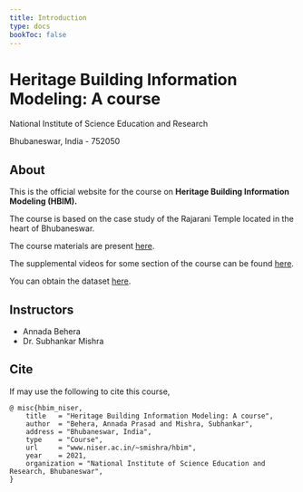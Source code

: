 ```yaml
---
title: Introduction
type: docs
bookToc: false
---
```


# **Heritage Building Information Modeling: A course**

National Institute of Science Education and Research

Bhubaneswar, India - 752050

## About
This is the official website for the course on **Heritage Building Information
Modeling (HBIM).**

The course is based on the case study of the Rajarani Temple located in the heart
of Bhubaneswar.

The course materials are present [here]().

The supplemental videos for some section of the course can be found [here]().

You can obtain the dataset [here](/data/intro).

## Instructors
- Annada Behera
- Dr. Subhankar Mishra

## Cite
If may use the following to cite this course,
```
@ misc{hbim_niser,
	title 	= "Heritage Building Information Modeling: A course",
	author	= "Behera, Annada Prasad and Mishra, Subhankar",
	address	= "Bhubaneswar, India",
	type 	= "Course",
	url 	= "www.niser.ac.in/~smishra/hbim",
	year 	= 2021,
	organization = "National Institute of Science Education and Research, Bhubaneswar",
}
```

